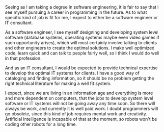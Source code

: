 Seeing as I am taking a degree in software engineering, it is fair to say that I see myself pursuing a career in programming in the future.
As to what specific kind of job is fit for me, I expect to either be a software engineer or IT consultant.

As a software engineer, I see myself designing and developing system level software (database systems, operating systems maybe even video games if such opportunity arises), which will most certainly involve talking to clients and other engineers to create the optimal solutions.
I make well optimized code, learn quick and can talk to people fairly well, so I think I would do well in that profession.

And as an IT consultant, I would be expected to provide technical expertise to develop the optimal IT systems for clients.
I have a good way of cataloging and finding information, so it should be no problem getting the right technical literature for making a well fit system.

I expect, since we are living in an information age and everything is more and more dependent on computers, that the jobs to develop system level software or IT systems will not be going away any time soon. So there will always be work, and currently it is well paid work.
I doubt programmers will go obsolete, since this kind of job requires mental work and creativity. Artificial Intelligence is incapable of that at the moment, so robots won't be coding other robots for a long time.